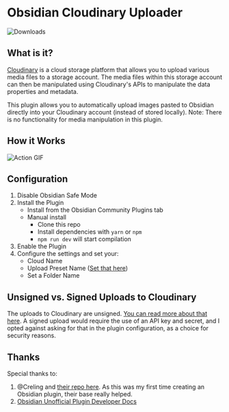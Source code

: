 # Obsidian Cloudinary Uploader

![Downloads](https://img.shields.io/github/downloads/jordanhandy/obsidian-cloudinary-uploader/main.js.svg)
## What is it?
[Cloudinary](https://cloudinary.com/) is a cloud storage platform that allows you to upload various media files to a storage account.  The media files within this storage account can then be manipulated using Cloudinary's APIs to manipulate the data properties and metadata.

This plugin allows you to automatically upload images pasted to Obsidian directly into your Cloudinary account (instead of stored locally).  Note:  There is no functionality for media manipulation in this plugin.
## How it Works
![Action GIF](https://res.cloudinary.com/dakfccuv5/image/upload/v1636859613/Nov-13-2021_22-11-40_bpei0d.gif)
## Configuration
1. Disable Obsidian Safe Mode
2. Install the Plugin
    - Install from the Obsidian Community Plugins tab
    - Manual install
        - Clone this repo
        - Install dependencies with `yarn` or `npm`
        - `npm run dev` will start compilation
3. Enable the Plugin
4. Configure the settings and set your:
    - Cloud Name
    - Upload Preset Name ([Set that here](https://cloudinary.com/documentation/upload_presets))
    - Set a Folder Name

## Unsigned vs. Signed Uploads to Cloudinary
The uploads to Cloudinary are unsigned.  [You can read more about that here](https://cloudinary.com/documentation/upload_images#unsigned_upload).  A signed upload would require the use of an API key and secret, and I opted against asking for that in the plugin configuration, as a choice for security reasons.
## Thanks
Special thanks to:
1. @Creling and [their repo here](https://github.com/Creling/obsidian-image-uploader).  As this was my first time creating an Obsidian plugin, their base really helped.  
2. [Obsidian Unofficial Plugin Developer Docs](https://marcus.se.net/obsidian-plugin-docs/)